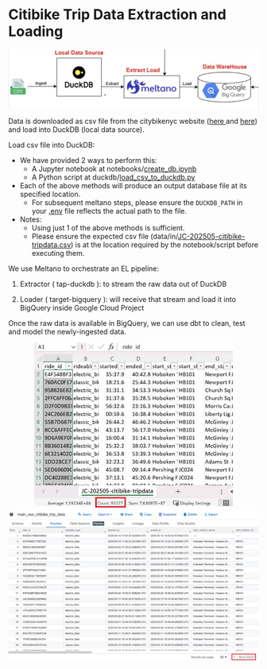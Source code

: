 # Citibike Trip Data Extraction and Loading

![image alt](https://github.com/apache088/ntu-sctp-dsai1f-project-team6/blob/dev/assets/meltano_data_ingestation.jpg)

Data is downloaded as csv file from the citybikenyc website ([here ](https://citibikenyc.com/system-data) and [here](https://s3.amazonaws.com/tripdata/index.html)) and load into DuckDB (local data source).

Load csv file into DuckDB:
- We have provided 2 ways to perform this:
  - A Jupyter notebook at notebooks/[create_db.ipynb](../notebooks/create_db.ipynb)
  - A Python script at duckdb/[load_csv_to_duckdb.py](../duckdb/load_csv_to_duckdb.py)
- Each of the above methods will produce an output database file at its specified location.
  - For subsequent meltano steps, please ensure the `DUCKDB_PATH` in your [.env](../.env) file reflects the actual path to the file.
- Notes:
  - Using just 1 of the above methods is sufficient.
  - Please ensure the expected csv file (data/in/[JC-202505-citibike-tripdata.csv](../data/in/JC-202505-citibike-tripdata.csv)) is at the location required by the notebook/script before executing them.

We use Meltano to orchestrate an EL pipeline:

  1) Extractor ( tap-duckdb ): to stream the raw data out of DuckDB

  2) Loader ( target-bigquery ): will receive that stream and load it into BigQuery inside Google Cloud Project

Once the raw data is available in BigQuery, we can use dbt to clean, test and model the newly-ingested data.

<p align="middle">
  <img src="https://github.com/apache088/ntu-sctp-dsai1f-project-team6/blob/dev/assets/excel_data_rows.jpg" width="400" />
  <img src="https://github.com/apache088/ntu-sctp-dsai1f-project-team6/blob/dev/assets/bigquery_data_rows.jpg" width="600" /> 
</p>
